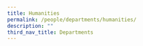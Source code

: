 ```yaml
---
title: Humanities
permalink: /people/departments/humanities/
description: ""
third_nav_title: Departments
---
```


